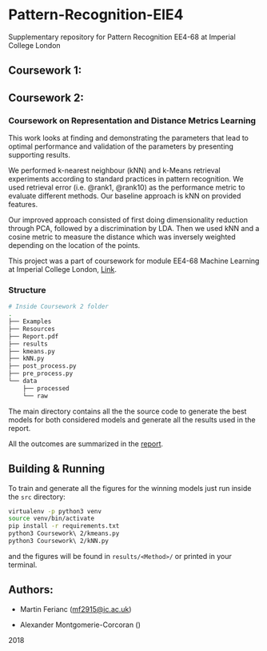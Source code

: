 # Pattern-Recognition-EIE4
Supplementary repository for Pattern Recognition EE4-68 at Imperial College London

## Coursework 1:

## Coursework 2:
### Coursework on Representation and Distance Metrics Learning
This work looks at finding and demonstrating the parameters that lead to optimal performance and validation of the parameters by presenting supporting results.

We performed k-nearest neighbour (kNN) and k-Means retrieval experiments according to standard practices in pattern recognition. We used retrieval error (i.e. @rank1, @rank10) as the performance metric to evaluate different methods. Our baseline approach is kNN on provided features.

Our improved approach consisted of first doing dimensionality reduction through PCA, followed by a discrimination by LDA. Then we used kNN and a cosine metric to measure the distance which was inversely weighted depending on the location of the points.

This project was a part of coursework for module EE4-68 Machine Learning at Imperial College London, [Link](http://intranet.ee.ic.ac.uk/electricalengineering/eecourses_t4/course_content.asp?c=EE4-68&s=E3#start).

### Structure
```bash
# Inside Coursework 2 folder
.
├── Examples
├── Resources
├── Report.pdf
├── results
├── kmeans.py
├── kNN.py
├── post_process.py
├── pre_process.py
└── data
    ├── processed
    └── raw
```
The main directory contains all the the source code to generate the best models for both considered models and generate all the results used in the report.

All the outcomes are summarized in the [report](CW2_Report.pdf).


## Building & Running
To train and generate all the figures for the winning models just run inside the `src` directory:

```bash
virtualenv -p python3 venv
source venv/bin/activate
pip install -r requirements.txt
python3 Coursework\ 2/kmeans.py
python3 Coursework\ 2/kNN.py
```

and the figures will be found in `results/<Method>/` or printed in your terminal.

## Authors:

- Martin Ferianc (mf2915@ic.ac.uk)

- Alexander Montgomerie-Corcoran ()

2018
